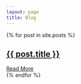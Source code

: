 ```yaml
---
layout: page
title: Blog
---
```


<!-- permalink: /blog/blog -->

 <div class="posts">
{% for post in site.posts %}
  <article class="post">
   <h1><a   href="{{ site.baseurl }}{{ post.url }}">{{ post.title }}</a></h1>
      <a href="{{ site.baseurl }}{{ post.url }}" class="read-more">Read More</a>
  </article>
{% endfor %}
</div>  

